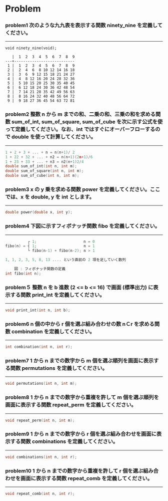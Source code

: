 # Problem

### problem1 次のような九九表を表示する関数 ninety_nine を定義してください。
***

```
void ninety_nine(void);

   |  1  2  3  4  5  6  7  8  9
---+---------------------------
 1 |  1  2  3  4  5  6  7  8  9 
 2 |  2  4  6  8 10 12 14 16 18 
 3 |  3  6  9 12 15 18 21 24 27 
 4 |  4  8 12 16 20 24 28 32 36 
 5 |  5 10 15 20 25 30 35 40 45 
 6 |  6 12 18 24 30 36 42 48 54 
 7 |  7 14 21 28 35 42 49 56 63 
 8 |  8 16 24 32 40 48 56 64 72 
 9 |  9 18 27 36 45 54 63 72 81 
 ```

### problem2 整数 n から m までの和、二乗の和、三乗の和を求める関数 sum_of_int, sum_of_square, sum_of_cube を次に示す公式を使って定義してください。なお、int ではすぐにオーバーフローするので double を使って計算してください。
***
~~~ c
1 + 2 + 3 + ... + n = n(n+1)/ 2
1 + 22 + 32 + ... + n2 = n(n+1)(2n+1)/6
1 + 23 + 33 + ... + n3 = n2(n+1)2/4
double sum_of_int(int n, int m);
double sum_of_square(int n, int m);
double sum_of_cube(int n, int m);
~~~

### problem3 x の y 乗を求める関数 power を定義してください。ここでは、x を double, y を int とします。
***
~~~ c
double power(double x, int y);
~~~

### problem4 下図に示すフィボナッチ関数 fibo を定義してください。
***

~~~ c 
          ┌ 1;                     n = 0
fibo(n) = ┤ 1;                     n = 1
          └ fibo(n-1) + fibo(n-2); n > 1

1, 1, 2, 3, 5, 8, 13 .... という直前の 2 項を足していく数列

    図 : フィボナッチ関数の定義
int fibo(int n);
~~~

### problem５ 整数 n を b 進数 (2 <= b <= 16) で画面 (標準出力) に表示する関数 print_int を定義してください。
***
~~~ c 
void print_int(int n, int b);
~~~

### problem6 n 個の中から r 個を選ぶ組み合わせの数 nＣr を求める関数 combination を定義してください。
***
~~~ c 
int combination(int n, int r);
~~~

### problem7 1 から n までの数字から m 個を選ぶ順列を画面に表示する関数 permutations を定義してください。
***
~~~ c 
void permutations(int n, int m);
~~~

### problem8 1 から n までの数字から重複を許して m 個を選ぶ順列を画面に表示する関数 repeat_perm を定義してください。
***
~~~ c 
void repeat_perm(int n, int m);
~~~

### problem9 1 から n までの数字から r 個を選ぶ組み合わせを画面に表示する関数 combinations を定義してください。
***
~~~ c 
void combinations(int n, int r);
~~~

### problem10 1 から n までの数字から重複を許して r 個を選ぶ組み合わせを画面に表示する関数 repeat_comb を定義してください。
***
~~~ c
void repeat_comb(int n, int r);
~~~
